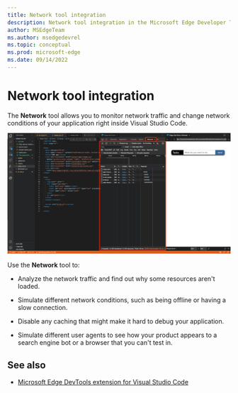 ```yaml
---
title: Network tool integration
description: Network tool integration in the Microsoft Edge Developer Tools extension for Visual Studio Code.
author: MSEdgeTeam
ms.author: msedgedevrel
ms.topic: conceptual
ms.prod: microsoft-edge
ms.date: 09/14/2022
---
```

# Network tool integration

The **Network** tool allows you to monitor network traffic and change network conditions of your application right inside Visual Studio Code. 

![The Network tool inside the Edge DevTools for Visual Studio Code extension](../microsoft-edge-devtools-extension-images/vscode-extension-network.png)

Use the **Network** tool to:

* Analyze the network traffic and find out why some resources aren't loaded.

* Simulate different network conditions, such as being offline or having a slow connection.

* Disable any caching that might make it hard to debug your application.

* Simulate different user agents to see how your product appears to a search engine bot or a browser that you can't test in.


<!-- ====================================================================== -->
## See also

* [Microsoft Edge DevTools extension for Visual Studio Code](../microsoft-edge-devtools-extension.md)
